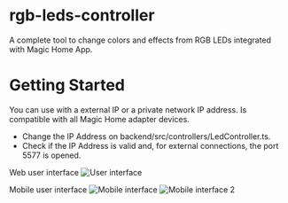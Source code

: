 # rgb-leds-controller
A complete tool to change colors and effects from RGB LEDs integrated with Magic Home App.

# Getting Started
You can use with a external IP or a private network IP address. 
Is compatible with all Magic Home adapter devices.

- Change the IP Address on backend/src/controllers/LedController.ts.
- Check if the IP Address is valid and, for external connections, the port 5577 is opened.

Web user interface
![User interface](https://user-images.githubusercontent.com/50047226/235032242-c4bc44a6-008f-4a52-9596-248cb91323fb.png)

Mobile user interface
![Mobile interface](https://user-images.githubusercontent.com/50047226/235032706-60b2f4eb-200b-43de-bef7-9386624a77ee.jpeg)
![Mobile interface 2](https://user-images.githubusercontent.com/50047226/235032711-2bb3ea0b-dd69-4372-a801-f8e4957e9a23.jpeg)
